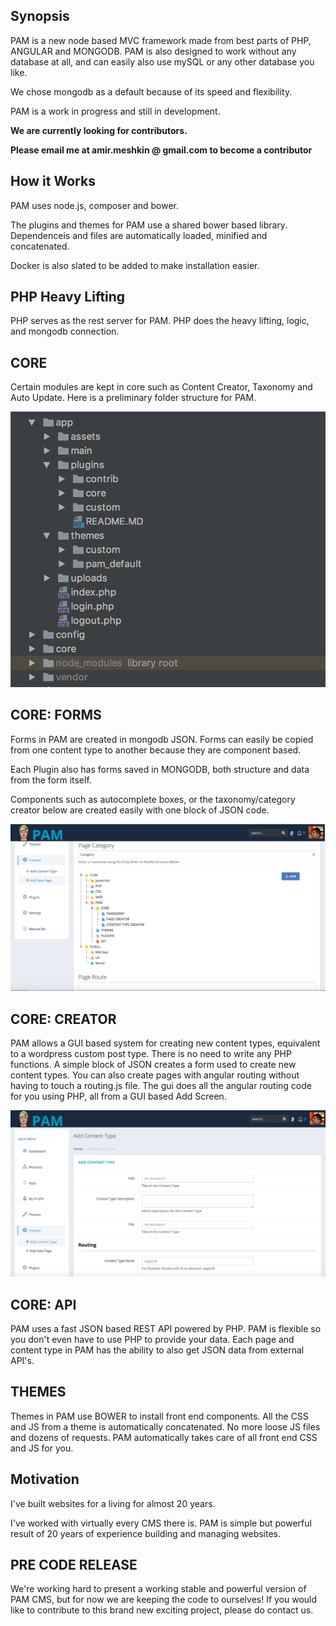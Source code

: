 ## Synopsis

PAM is a new node based MVC framework made from best parts of PHP, ANGULAR and MONGODB.  PAM is also designed to work without any database at all, and can easily also use mySQL or any other database you like.

We chose mongodb as a default because of its speed and flexibility.

PAM is a work in progress and still in development. 

<b>We are currently looking for contributors.</b>

<b>Please email me at amir.meshkin @ gmail.com to become a contributor</b>

## How it Works

PAM uses node.js, composer and bower.  

The plugins and themes for PAM use a shared bower based library.  Dependenceis and files are automatically loaded, minified and concatenated.

Docker is also slated to be added to make installation easier.

## PHP Heavy Lifting

PHP serves as the rest server for PAM.  PHP does the heavy lifting, logic, and mongodb connection.


 ## CORE
 
 Certain modules are kept in core such as Content Creator, Taxonomy and Auto Update.  Here is a preliminary folder structure for PAM.

![picture alt](_docs/img/folder-structure.png "PAM Folder Structure")

 ## CORE: FORMS
 
 Forms in PAM are created in mongodb JSON.  Forms can easily be copied from one content type to another because they are component based.

 Each Plugin also has forms saved in MONGODB, both structure and data from the form itself.
 
 Components such as autocomplete boxes, or the taxonomy/category creator below are created easily with one block of JSON code.
 
 ![picture alt](_docs/img/taxonomy.png "Taxonomy Component")
 
  ## CORE: CREATOR
  
  PAM allows a GUI based system for creating new content types, equivalent to a wordpress custom post type.  There is no need to write any PHP functions.  A simple block of JSON creates a form used to create new content types.  You can also create pages with angular routing without having to touch a routing.js file.  The gui does all the angular routing code for you using PHP, all from a GUI based Add Screen.
 
  ![picture alt](_docs/img/add-content-type.png "Create Content Types with PAM, not Code")
 
   ## CORE: API

  PAM uses a fast JSON based REST API powered by PHP.  PAM is flexible so you don't even have to use PHP to provide your data.  Each page and content type in PAM has the ability to also get JSON data from external API's.
 
 
 
 ## THEMES
 
 Themes in PAM use BOWER to install front end components.  All the CSS and JS from a theme is automatically concatenated.  No more loose JS files and dozens of requests. PAM automatically takes care of all front end CSS and JS for you.


## Motivation

I've built websites for a living for almost 20 years.
 
I've worked with virtually every CMS there is.  PAM is simple but powerful result of 20 years of experience building and managing websites.

## PRE CODE RELEASE

We're working hard to present a working stable and powerful version of PAM CMS, but for now we are keeping the code to ourselves!  If you would like to contribute to this brand new exciting project, please do contact us.

